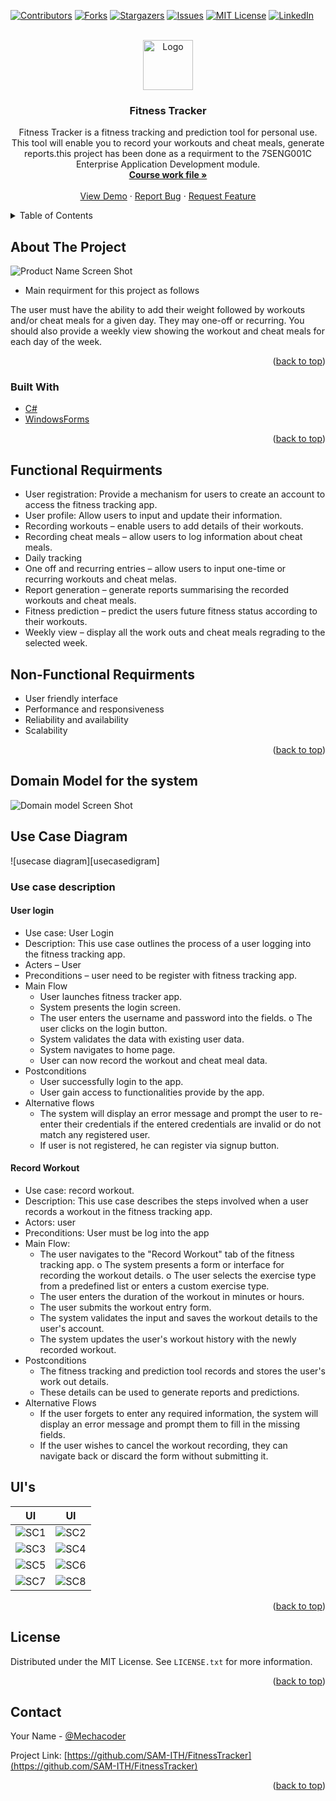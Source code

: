 <div id="top"></div>

[![Contributors][contributors-shield]][contributors-url]
[![Forks][forks-shield]][forks-url]
[![Stargazers][stars-shield]][stars-url]
[![Issues][issues-shield]][issues-url]
[![MIT License][license-shield]][license-url]
[![LinkedIn][linkedin-shield]][linkedin-url]



<!-- PROJECT LOGO -->
<br />
<div align="center">
  <a href="https://github.com/SAM-ITH/FitnessTracker">
    <img src="images/logo.png" alt="Logo" width="80" height="80">
  </a>

<h3 align="center">Fitness Tracker</h3>

  <p align="center">
    Fitness Tracker is a fitness tracking and prediction tool for personal use. This tool will enable you to record your workouts and cheat meals, generate reports.this project has been done as a requirment to the 7SENG001C Enterprise Application Development module.
    <br />
    <a href="https://github.com/SAM-ITH/FitnessTracker"><strong>Course work file »</strong></a>
    <br />
    <br />
    <a href="https://github.com/SAM-ITH/FitnessTracker">View Demo</a>
    ·
    <a href="https://github.com/SAM-ITH/FitnessTracker/issues">Report Bug</a>
    ·
    <a href="https://github.com/SAM-ITH/FitnessTracker/issues">Request Feature</a>
  </p>
</div>



<!-- TABLE OF CONTENTS -->
<details>
  <summary>Table of Contents</summary>
  <ol>
    <li>
      <a href="#about-the-project">About The Project</a>
      <ul>
        <li><a href="#built-with">Built With</a></li>
      </ul>
    </li>
    <li>
      <a href="#Functional Requirments">Functional Requirments</a>
    </li>
    <li><a href="#Non-Functional Requirments">Non-Functional Requirments</a></li>
    <li><a href="#Domain Model for the system">Domain Model for the system</a></li>
    <li><a href="#Use Case Diagram">Use Case Diagram</a></li>
    <li><a href="#usage">Usage</a></li>
    <li><a href="#license">License</a></li>
    <li><a href="#contact">Contact</a></li>
  </ol>
</details>



<!-- ABOUT THE PROJECT -->
## About The Project

![Product Name Screen Shot][product-screenshot]

- Main requirment for this project as follows 

The user must have the ability to add their weight followed by workouts and/or cheat meals for a given day. They may one-off or recurring. You should also provide a weekly view showing the workout and cheat meals for each day of the week.


<p align="right">(<a href="#top">back to top</a>)</p>

### Built With

* [C#](https://learn.microsoft.com/en-us/dotnet/csharp/)
* [WindowsForms](https://learn.microsoft.com/en-us/visualstudio/ide/create-csharp-winform-visual-studio?view=vs-2022)


<p align="right">(<a href="#top">back to top</a>)</p>



<!-- Functional Requirments -->
## Functional Requirments

- User registration: Provide a mechanism for users to create an account to access the fitness tracking app.
- User profile: Allow users to input and update their information.
- Recording workouts – enable users to add details of their workouts.
- Recording cheat meals – allow users to log information about cheat meals.
- Daily tracking
- One off and recurring entries – allow users to input one-time or recurring workouts
and cheat melas.
- Report generation – generate reports summarising the recorded workouts and cheat
meals.
- Fitness prediction – predict the users future fitness status according to their workouts.
- Weekly view – display all the work outs and cheat meals regrading to the selected
week.

<!-- Non-Functional Requirments -->
## Non-Functional Requirments

- User friendly interface
- Performance and responsiveness
- Reliability and availability
- Scalability

<p align="right">(<a href="#top">back to top</a>)</p>

<!-- Domain Model for the system -->
## Domain Model for the system

![Domain model Screen Shot][domainmodel-image]

<!-- Use Case Diagram -->
## Use Case Diagram

![usecase diagram][usecasedigram]

### Use case description

#### User login

- Use case: User Login
- Description: This use case outlines the process of a user logging into the fitness
tracking app.
- Acters – User
- Preconditions – user need to be register with fitness tracking app.
- Main Flow
    - User launches fitness tracker app.
    - System presents the login screen.
    - The user enters the username and password into the fields. o The user clicks on the login button.
    - System validates the data with existing user data.
    - System navigates to home page.
    - User can now record the workout and cheat meal data.
- Postconditions
    - User successfully login to the app.
    - User gain access to functionalities provide by the app.
- Alternative flows
    - The system will display an error message and prompt the user to re-enter their
credentials if the entered credentials are invalid or do not match any registered
user.
    - If user is not registered, he can register via signup button.
    
#### Record Workout

- Use case: record workout.
- Description: This use case describes the steps involved when a user records a workout
in the fitness tracking app.
- Actors: user
- Preconditions: User must be log into the app
- Main Flow:
    - The user navigates to the "Record Workout" tab of the fitness tracking app. o The system presents a form or interface for recording the workout details. o The user selects the exercise type from a predefined list or enters a custom
exercise type.
    - The user enters the duration of the workout in minutes or hours.
    - The user submits the workout entry form.
    - The system validates the input and saves the workout details to the user's
account.
    - The system updates the user's workout history with the newly recorded
workout.  
- Postconditions
    - The fitness tracking and prediction tool records and stores the user's work out details.
    - These details can be used to generate reports and predictions. 
- Alternative Flows
    - If the user forgets to enter any required information, the system will display an
error message and prompt them to fill in the missing fields.
    - If the user wishes to cancel the workout recording, they can navigate back or
discard the form without submitting it.

<!-- USAGE EXAMPLES -->
## UI's

| UI      | UI |
| ----------- | ----------- |
| ![SC1]      | ![SC2]      |
| ![SC3]   | ![SC4]        |
| ![SC5]   | ![SC6]        |
| ![SC7]   | ![SC8]        |

<p align="right">(<a href="#top">back to top</a>)</p>


<!-- LICENSE -->
## License

Distributed under the MIT License. See `LICENSE.txt` for more information.

<p align="right">(<a href="#top">back to top</a>)</p>



<!-- CONTACT -->
## Contact

Your Name - [@Mechacoder](https://twitter.com/Mechacoder)

Project Link: [https://github.com/SAM-ITH/FitnessTracker](https://github.com/SAM-ITH/FitnessTracker)

<p align="right">(<a href="#top">back to top</a>)</p>



<!-- MARKDOWN LINKS & IMAGES -->
<!-- https://www.markdownguide.org/basic-syntax/#reference-style-links -->
[contributors-shield]: https://img.shields.io/github/contributors/SAM-ITH/FitnessTracker.svg?style=for-the-badge
[contributors-url]: https://github.com/SAM-ITH/FitnessTracker/graphs/contributors
[forks-shield]: https://img.shields.io/github/forks/SAM-ITH/FitnessTracker.svg?style=for-the-badge
[forks-url]: https://github.com/SAM-ITH/FitnessTracker/network/members
[stars-shield]: https://img.shields.io/github/stars/SAM-ITH/FitnessTracker.svg?style=for-the-badge
[stars-url]: https://github.com/SAM-ITH/FitnessTracker/stargazers
[issues-shield]: https://img.shields.io/github/issues/SAM-ITH/FitnessTracker.svg?style=for-the-badge
[issues-url]: https://github.com/SAM-ITH/FitnessTracker/issues
[license-shield]: https://img.shields.io/github/license/SAM-ITH/FitnessTracker.svg?style=for-the-badge
[license-url]: https://github.com/SAM-ITH/FitnessTracker/blob/master/LICENSE.txt
[linkedin-shield]: https://img.shields.io/badge/-LinkedIn-black.svg?style=for-the-badge&logo=linkedin&colorB=555
[linkedin-url]: https://linkedin.com/in/samithwijesighe
[product-screenshot]: images/screenshot.png
[domainmodel-image]: images/domainmodel.png
[sc1]: images/SC1.png
[SC2]: images/SC2.png
[SC3]: images/SC3.png
[SC4]: images/SC4.png
[SC5]: images/SC5.png
[SC6]: images/SC6.png
[SC7]: images/SC7.png
[SC8]: images/SC8.png

